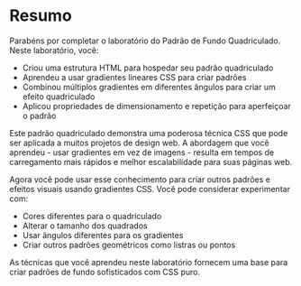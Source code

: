 # Resumo

Parabéns por completar o laboratório do Padrão de Fundo Quadriculado. Neste laboratório, você:

- Criou uma estrutura HTML para hospedar seu padrão quadriculado
- Aprendeu a usar gradientes lineares CSS para criar padrões
- Combinou múltiplos gradientes em diferentes ângulos para criar um efeito quadriculado
- Aplicou propriedades de dimensionamento e repetição para aperfeiçoar o padrão

Este padrão quadriculado demonstra uma poderosa técnica CSS que pode ser aplicada a muitos projetos de design web. A abordagem que você aprendeu - usar gradientes em vez de imagens - resulta em tempos de carregamento mais rápidos e melhor escalabilidade para suas páginas web.

Agora você pode usar esse conhecimento para criar outros padrões e efeitos visuais usando gradientes CSS. Você pode considerar experimentar com:

- Cores diferentes para o quadriculado
- Alterar o tamanho dos quadrados
- Usar ângulos diferentes para os gradientes
- Criar outros padrões geométricos como listras ou pontos

As técnicas que você aprendeu neste laboratório fornecem uma base para criar padrões de fundo sofisticados com CSS puro.
